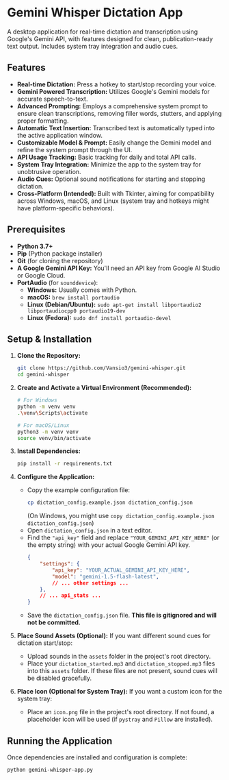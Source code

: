 # Gemini Whisper Dictation App

A desktop application for real-time dictation and transcription using Google's Gemini API, with features designed for clean, publication-ready text output. Includes system tray integration and audio cues.

## Features

*   **Real-time Dictation:** Press a hotkey to start/stop recording your voice.
*   **Gemini Powered Transcription:** Utilizes Google's Gemini models for accurate speech-to-text.
*   **Advanced Prompting:** Employs a comprehensive system prompt to ensure clean transcriptions, removing filler words, stutters, and applying proper formatting.
*   **Automatic Text Insertion:** Transcribed text is automatically typed into the active application window.
*   **Customizable Model & Prompt:** Easily change the Gemini model and refine the system prompt through the UI.
*   **API Usage Tracking:** Basic tracking for daily and total API calls.
*   **System Tray Integration:** Minimize the app to the system tray for unobtrusive operation.
*   **Audio Cues:** Optional sound notifications for starting and stopping dictation.
*   **Cross-Platform (Intended):** Built with Tkinter, aiming for compatibility across Windows, macOS, and Linux (system tray and hotkeys might have platform-specific behaviors).

## Prerequisites

*   **Python 3.7+**
*   **Pip** (Python package installer)
*   **Git** (for cloning the repository)
*   **A Google Gemini API Key:** You'll need an API key from Google AI Studio or Google Cloud.
*   **PortAudio** (for `sounddevice`):
    *   **Windows:** Usually comes with Python.
    *   **macOS:** `brew install portaudio`
    *   **Linux (Debian/Ubuntu):** `sudo apt-get install libportaudio2 libportaudiocpp0 portaudio19-dev`
    *   **Linux (Fedora):** `sudo dnf install portaudio-devel`

## Setup & Installation

1.  **Clone the Repository:**
    ```bash
    git clone https://github.com/Vansio3/gemini-whisper.git
    cd gemini-whisper
    ```

2.  **Create and Activate a Virtual Environment (Recommended):**
    ```bash
    # For Windows
    python -m venv venv
    .\venv\Scripts\activate

    # For macOS/Linux
    python3 -m venv venv
    source venv/bin/activate
    ```

3.  **Install Dependencies:**
    ```bash
    pip install -r requirements.txt
    ```

4.  **Configure the Application:**
    *   Copy the example configuration file:
        ```bash
        cp dictation_config.example.json dictation_config.json
        ```
        (On Windows, you might use `copy dictation_config.example.json dictation_config.json`)
    *   Open `dictation_config.json` in a text editor.
    *   Find the `"api_key"` field and replace `"YOUR_GEMINI_API_KEY_HERE"` (or the empty string) with your actual Google Gemini API key.
        ```json
        {
            "settings": {
                "api_key": "YOUR_ACTUAL_GEMINI_API_KEY_HERE",
                "model": "gemini-1.5-flash-latest",
                // ... other settings ...
            },
            // ... api_stats ...
        }
        ```
    *   Save the `dictation_config.json` file. **This file is gitignored and will not be committed.**

5.  **Place Sound Assets (Optional):**
    If you want different sound cues for dictation start/stop:
    *   Upload sounds in the `assets` folder in the project's root directory.
    *   Place your `dictation_started.mp3` and `dictation_stopped.mp3` files into this `assets` folder.
    If these files are not present, sound cues will be disabled gracefully.

6.  **Place Icon (Optional for System Tray):**
    If you want a custom icon for the system tray:
    *   Place an `icon.png` file in the project's root directory.
    If not found, a placeholder icon will be used (if `pystray` and `Pillow` are installed).

## Running the Application

Once dependencies are installed and configuration is complete:
```bash
python gemini-whisper-app.py
